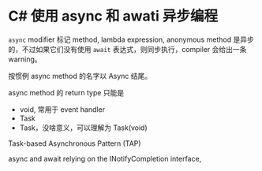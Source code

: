 # C# 使用 async 和 awati 异步编程

`async` modifier 标记 method, lambda expression, anonymous method 是异步的，不过如果它们没有使用 `await` 表达式，则同步执行，compiler 会给出一条 warning。

按惯例 async method 的名字以 Async 结尾。

async method 的 return type 只能是

- void, 常用于 event handler
- Task<TResult>
- Task，没啥意义，可以理解为 Task(void)

Task-based Asynchronous Pattern (TAP)


async and await relying on the INotifyCompletion interface,
